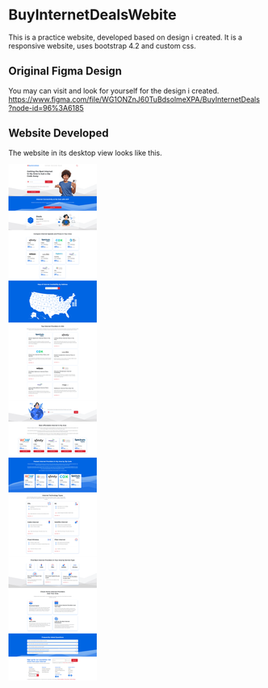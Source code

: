 # BuyInternetDealsWebite
This is a practice website, developed based on design i created. It is a responsive website, uses bootstrap 4.2 and custom css.

## Original Figma Design
You may can visit and look for yourself for the design i created.
https://www.figma.com/file/WG1ONZnJ60TuBdsolmeXPA/BuyInternetDeals?node-id=96%3A6185 


## Website Developed 
The website in its desktop view looks like this.

![alt text](/1.png)